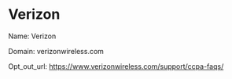 # Verizon

Name: Verizon

Domain: verizonwireless.com

Opt_out_url: https://www.verizonwireless.com/support/ccpa-faqs/

